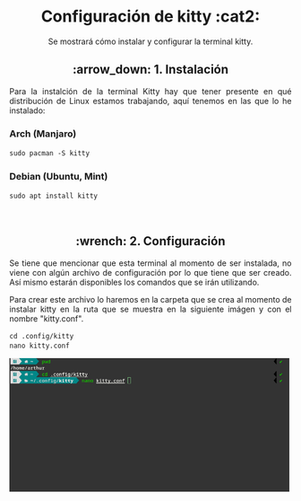 <h1 align="center">Configuración de kitty :cat2:</h1>
<p align="center">Se mostrará cómo instalar y configurar la terminal kitty.</p>


<h2 align="center">:arrow_down: 1. Instalación</h2>
<p align="justify">Para la instalción de la terminal Kitty hay que tener presente en qué distribución de Linux estamos trabajando, aquí tenemos en las que lo he instalado:</p>

### Arch (Manjaro)
```md
sudo pacman -S kitty
```
### Debian (Ubuntu, Mint)
```md
sudo apt install kitty
```



<br>
<h2 align="center">:wrench: 2. Configuración</h2>
<p align="justify">Se tiene que mencionar que esta terminal al momento de ser instalada, no viene con algún archivo de configuración por lo que tiene que ser creado. Así mismo estarán disponibles los comandos que se irán utilizando.</p>
<p align="justify">Para crear este archivo lo haremos en la carpeta que se crea al momento de instalar kitty en la ruta que se muestra en la siguiente imágen y con el nombre "kitty.conf".</p>

```md
cd .config/kitty
nano kitty.conf
```
<img src="img/creacionDeConf.png" alt="Creación de archivo kitty.conf" width=500>